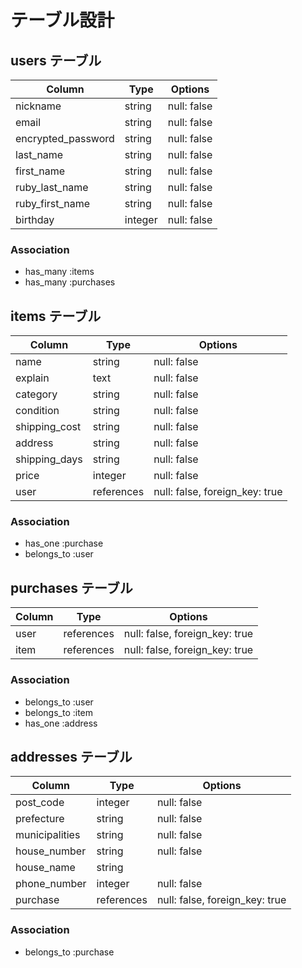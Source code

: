 # テーブル設計

## users テーブル

| Column             | Type    | Options     |
| ------------------ | ------- | ----------- |
| nickname           | string  | null: false |
| email              | string  | null: false |
| encrypted_password | string  | null: false |
| last_name          | string  | null: false |
| first_name         | string  | null: false |
| ruby_last_name     | string  | null: false |
| ruby_first_name    | string  | null: false |
| birthday           | integer | null: false |

### Association

- has_many :items
- has_many :purchases

## items テーブル

| Column         | Type       | Options                        |
| -------------- | ---------- | ------------------------------ |
| name           | string     | null: false                    |
| explain        | text       | null: false                    |
| category       | string     | null: false                    |
| condition      | string     | null: false                    |
| shipping_cost  | string     | null: false                    |
| address        | string     | null: false                    |
| shipping_days  | string     | null: false                    |
| price          | integer    | null: false                    |
| user           | references | null: false, foreign_key: true |

### Association

- has_one :purchase
- belongs_to :user

## purchases テーブル

| Column | Type       | Options                        |
| ------ | ---------- | ------------------------------ |
| user   | references | null: false, foreign_key: true |
| item   | references | null: false, foreign_key: true |

### Association

- belongs_to :user
- belongs_to :item
- has_one :address

## addresses テーブル

| Column         | Type       | Options                        |
| -------------- | ---------- | ------------------------------ |
| post_code      | integer    | null: false                    |
| prefecture     | string     | null: false                    |
| municipalities | string     | null: false                    |
| house_number   | string     | null: false                    |
| house_name     | string     |                                |
| phone_number   | integer    | null: false                    |
| purchase       | references | null: false, foreign_key: true |

### Association

- belongs_to :purchase